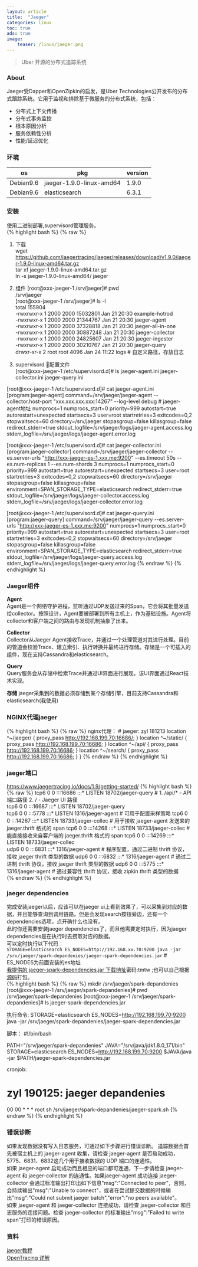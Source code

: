 ```yaml
---
layout: article
title:  "Jaeger"
categories: linux
toc: true
ads: true
image:
    teaser: /linux/jaeger.png
---
```


> Uber 开源的分布式追踪系统    

### About  
Jaeger受Dapper和OpenZipkin的启发，是Uber Technologies公开发布的分布式跟踪系统。它用于监视和排除基于微服务的分布式系统，包括：   
- 分布式上下文传播
- 分布式事务监控
- 根本原因分析
- 服务依赖性分析
- 性能/延迟优化

### 环境  

os|pkg|version 
-|-|-
Debian9.6 | jaeger-1.9.0-linux-amd64 | 1.9.0
Debian9.6 | elasticsearch | 6.3.1

### 安装  
使用二进制部署,supervisord管理服务。    
{% highlight bash %}
{% raw %}
1. 下载  
wget https://github.com/jaegertracing/jaeger/releases/download/v1.9.0/jaeger-1.9.0-linux-amd64.tar.gz  
tar xf jaeger-1.9.0-linux-amd64.tar.gz   
ln -s jaeger-1.9.0-linux-amd64/ jaeger   

2. 组件
[root@xxx-jaeger-1 /srv/jaeger]# pwd      
/srv/jaeger     
[root@xxx-jaeger-1 /srv/jaeger]# ls -l    
total 155904   
-rwxrwxr-x 1 2000 2000 15032801 Jan 21 20:30 example-hotrod     
-rwxrwxr-x 1 2000 2000 21344767 Jan 21 20:30 jaeger-agent    
-rwxrwxr-x 1 2000 2000 37328818 Jan 21 20:30 jaeger-all-in-one  
-rwxrwxr-x 1 2000 2000 30887248 Jan 21 20:30 jaeger-collector    
-rwxrwxr-x 1 2000 2000 24825607 Jan 21 20:30 jaeger-ingester    
-rwxrwxr-x 1 2000 2000 30210767 Jan 21 20:30 jaeger-query     
drwxr-xr-x 2 root root     4096 Jan 24 11:22 logs  # 自定义路径，存放日志       
  
3. supervisord 配置文件  
[root@xxx-jaeger-1 /etc/supervisord.d]# ls
jaeger-agent.ini  jaeger-collector.ini  jaeger-query.ini

[root@xxx-jaeger-1 /etc/supervisord.d]# cat jaeger-agent.ini
[program:jaeger-agent]
command=/srv/jaeger/jaeger-agent --collector.host-port "xxx.xxx.xxx.xxx:14267" --log-level debug   # jaeger-agent地址
numprocs=1
numprocs_start=0
priority=999
autostart=true
autorestart=unexpected
startsecs=3
user=root
startretries=3
exitcodes=0,2
stopwaitsecs=60
directory=/srv/jaeger
stopasgroup=false
killasgroup=false
redirect_stderr=true
stdout_logfile=/srv/jaeger/logs/jaeger-agent.access.log
stderr_logfile=/srv/jaeger/logs/jaeger-agent.error.log

[root@xxx-jaeger-1 /etc/supervisord.d]# cat jaeger-collector.ini
[program:jaeger-collector]
command=/srv/jaeger/jaeger-collector --es.server-urls "http://xxx-jaeger-es-1.xxx.me:9200" --es.timeout 50s --es.num-replicas 1 --es.num-shards 3
numprocs=1
numprocs_start=0
priority=999
autostart=true
autorestart=unexpected
startsecs=3
user=root
startretries=3
exitcodes=0,2
stopwaitsecs=60
directory=/srv/jaeger
stopasgroup=false
killasgroup=false
environment=SPAN_STORAGE_TYPE=elasticsearch
redirect_stderr=true
stdout_logfile=/srv/jaeger/logs/jaeger-collector.access.log
stderr_logfile=/srv/jaeger/logs/jaeger-collector.error.log


[root@xxx-jaeger-1 /etc/supervisord.d]# cat jaeger-query.ini
[program:jaeger-query]
command=/srv/jaeger/jaeger-query --es.server-urls "http://xxx-jaeger-es-1.xxx.me:9200"
numprocs=1
numprocs_start=0
priority=999
autostart=true
autorestart=unexpected
startsecs=3
user=root
startretries=3
exitcodes=0,2
stopwaitsecs=60
directory=/srv/jaeger
stopasgroup=false
killasgroup=false
environment=SPAN_STORAGE_TYPE=elasticsearch
redirect_stderr=true
stdout_logfile=/srv/jaeger/logs/jaeger-query.access.log
stderr_logfile=/srv/jaeger/logs/jaeger-query.error.log
{% endraw %}
{% endhighlight %}

### Jaeger组件
**Agent**    
Agent是一个网络守护进程，监听通过UDP发送过来的Span，它会将其批量发送给collector。按照设计，Agent要被部署到所有主机上，作为基础设施。Agent将collector和客户端之间的路由与发现机制抽象了出来。    

**Collector**  
Collector从Jaeger Agent接收Trace，并通过一个处理管道对其进行处理。目前的管道会校验Trace、建立索引、执行转换并最终进行存储。存储是一个可插入的组件，现在支持Cassandra和elasticsearch。  

**Query**  
Query服务会从存储中检索Trace并通过UI界面进行展现，该UI界面通过React技术实现。  

**存储**
jaeger采集到的数据必须存储到某个存储引擎，目前支持Cassandra和elasticsearch(我使用)

### NGINX代理jaeger
{% highlight bash %}
{% raw %}
nginx代理：
    # jaeger: zyl 181213
    location ^~/jaeger/ {
        proxy_pass  http://192.168.199.70:16686/;
    }
    location ^~/static/ {
        proxy_pass  http://192.168.199.70:16686;
    }
    location ^~/api/ {
        proxy_pass  http://192.168.199.70:16686;
    }
    location ^~/search/ {
        proxy_pass  http://192.168.199.70:16686;
    }
}
{% endraw %}
{% endhighlight %}  

###  jaeger端口  
https://www.jaegertracing.io/docs/1.9/getting-started/
{% highlight bash %}
{% raw %}
tcp6       0      0 :::16686                :::*                    LISTEN      18702/jaeger-query  # 1. /api/* - API 端口路径 2. / - Jaeger UI 路径   
tcp6       0      0 :::16687                :::*                    LISTEN      18702/jaeger-query   
tcp6       0      0 :::5778                 :::*                    LISTEN      1316/jaeger-agent   # 可用于配置采样策略
tcp6       0      0 :::14267                :::*                    LISTEN      18733/jaeger-collec # 用于接收 jaeger-agent 发送来的 jaeger.thrift 格式的 span 
tcp6       0      0 :::14268                :::*                    LISTEN      18733/jaeger-collec # 能直接接收来自客户端的 jaeger.thrift 格式的 span
tcp6       0      0 :::14269                :::*                    LISTEN      18733/jaeger-collec    
udp6       0      0 :::6831                 :::*                                1316/jaeger-agent   # 程序配置，通过二进制 thrift 协议，接收 jaeger thrift 类型的数据
udp6       0      0 :::6832                 :::*                                1316/jaeger-agent   # 通过二进制 thrift 协议，接收 jaeger thrift 类型的数据
udp6       0      0 :::5775                 :::*                                1316/jaeger-agent   # 通过兼容性 thrift 协议，接收 zipkin thrift 类型的数据   
{% endraw %}
{% endhighlight %}  

###  jaeger dependencies
完成安装jaeger以后，应该可以在jaeger ui上看到效果了，可以采集到对应的数据，并且能够查询到调用链路。但是会发现search按钮旁边，还有一个dependencies选项，点开确什么也没有。    
此时你还需要安装jaeger dependencies了，而且他需要定时执行，因为jaeger dependencies是在执行时去捞取对应的数据。    
可以定时执行以下代码：   
`STORAGE=elasticsearch ES_NODES=http://192.168.xx.70:9200 java -jar /srv/jaeger/spark-depandenies/jaeger-spark-dependencies.jar`  # ES_NODES为前面安装的es地址   
[我提供的 jaeger-spark-dependencies.jar 下载地址](https://pan.baidu.com/s/1cQc09_NSK0s4O317mXJzpw)密码:tmtw ;也可以自己根据[源码](https://github.com/jaegertracing/spark-dependencies)打包。   
{% highlight bash %}
{% raw %}
mkdir /srv/jaeger/spark-depandenies
[root@xxx-jaeger-1 /srv/jaeger/spark-depandenies]# pwd
/srv/jaeger/spark-depandenies
[root@xxx-jaeger-1 /srv/jaeger/spark-depandenies]# ls
jaeger-spark-dependencies.jar  

执行命令:
STORAGE=elasticsearch ES_NODES=http://192.168.199.70:9200 java -jar /srv/jaeger/spark-depandenies/jaeger-spark-dependencies.jar

脚本：
#!/bin/bash

PATH="/srv/jaeger/spark-depandenies"
JAVA="/srv/java/jdk1.8.0_171/bin"
STORAGE=elasticsearch ES_NODES=http://192.168.199.70:9200 $JAVA/java -jar $PATH/jaeger-spark-dependencies.jar

cronjob:
# zyl 190125: jaeger depandenies
00 00   * * *   root     sh /srv/jaeger/spark-depandenies/jaeger-spark.sh
{% endraw %}
{% endhighlight %} 

### 错误诊断
如果发现数据没有写入日志服务，可通过如下步骤进行错误诊断。
追踪数据会首先被宿主机上的 jaeger-agent 收集，请检查 jaeger-agent 是否启动成功，5775、6831、6832这几个用于接收数据的 UDP 端口的连通性。     
如果 jaeger-agent 启动成功而且相应的端口都可连通，下一步请检查 jaeger-agent 和 jaeger-collector 的连通性。如果jaeger-agent 成功连接   jaeger-collector 会通过标准输出打印出如下信息"msg":"Connected to peer"，否则，会持续输出"msg":"Unable to connect"，或者在尝试提交数据的时候输出"msg":"Could not submit jaeger batch","error":"no peers available"。     
如果 jaeger-agent 和 jaeger-collector 连接成功，请检查 jaeger-collector 和日志服务的连接问题。检查 jaeger-collector 的标准输出"msg":"Failed to write span"打印的错误原因。

### 资料
[jaeger教程](https://pjw.io/articles/2018/05/18/jaeger-tutorial/)    
[OpenTracing 详解](https://pjw.io/articles/2018/05/08/opentracing-explanations/)




